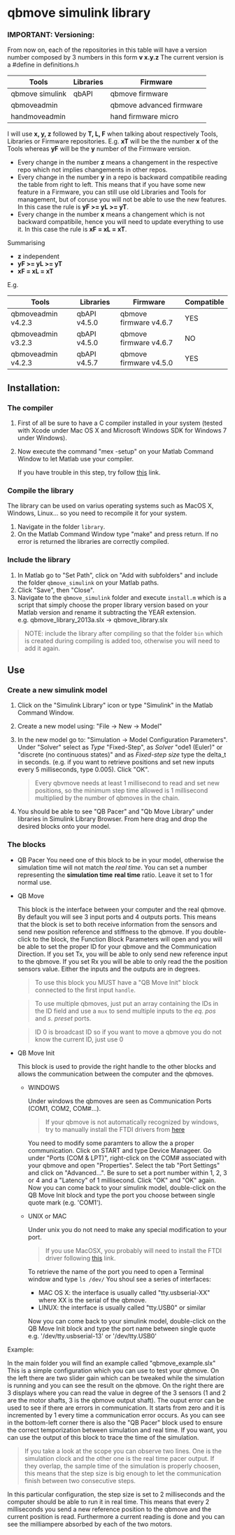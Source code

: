# qbmove simulink library

### IMPORTANT: Versioning:
From now on, each of the repositories in this table will have a version number composed
by 3 numbers in this form **v x.y.z**
The current version is a #define in definitions.h

|  Tools          |  Libraries |  Firmware                |
|-----------------|------------|--------------------------|
| qbmove simulink | qbAPI      | qbmove firmware          |
| qbmoveadmin     |            | qbmove advanced firmware |
| handmoveadmin   |            | hand firmware micro      |

I will use **x, y, z** followed by **T, L, F** when talking about respectively Tools, Libraries or Firmware repositories.
E.g. **xT** will be the the number **x** of the Tools whereas **yF** will be the **y** number of the Firmware version.

- Every change in the number **z** means a changement in the respective repo which not implies changements in other repos.
- Every change in the number **y** in a repo is backward compatibile reading the table from right to left. This means that
if you have some new feature in a Firmware, you can still use old Libraries and Tools for management, but of coruse
you will not be able to use the new features. In this case the rule is **yF >= yL >= yT**.
- Every change in the number **x** means a changement which is not backward compatibile, hence you will need to update
everything to use it. In this case the rule is **xF = xL = xT**.

Summarising
- **z** independent
- **yF >= yL >= yT**
- **xF = xL = xT**

E.g.

| Tools              | Libraries    | Firmware               | Compatible |
|--------------------|--------------|------------------------|------------|
| qbmoveadmin v4.2.3 | qbAPI v4.5.0 | qbmove firmware v4.6.7 | YES        |
| qbmoveadmin v3.2.3 | qbAPI v4.5.0 | qbmove firmware v4.6.7 | NO         |
| qbmoveadmin v4.2.3 | qbAPI v4.5.7 | qbmove firmware v4.5.0 | YES        |


## Installation:

### The compiler

1.  First of all be sure to have a C compiler installed in your system
    (tested with Xcode under Mac OS X and Microsoft Windows SDK for
    Windows 7 under Windows).
2.  Now execute the command "mex -setup" on your Matlab Command Window
    to let Matlab use your compiler.

    If you have trouble in this step, try follow
    [this](http://www.mathworks.it/it/help/matlab/matlab_external/what-you-need-to-build-mex-files.html)
    link.


### Compile the library

The library can be used on varius operating systems such as MacOS X,
Windows, Linux... so you need to recompile it for your system.

1.  Navigate in the folder `library`. 
2.  On the Matlab Command Window type "make" and press return. If no error
    is returned the libraries are correctly compiled.


### Include the library

1.  In Matlab go to "Set Path", click on "Add with subfolders" and include
    the folder `qbmove_simulink` on your Matlab paths.
2.  Click "Save", then "Close".
3.  Navigate to the `qbmove_simulink` folder and execute `install.m` which is
    a script that simply choose the proper library version based on your Matlab
    version and rename it subtracting the YEAR extension.  
    e.g.  qbmove_library_2013a.slx -> qbmove_library.slx

> NOTE: include the library after compiling so that the folder `bin` which is
created during compiling is added too, otherwise you will need to add it again.

## Use

### Create a new simulink model

1.  Click on the "Simulink Library" icon or type "Simulink" in the Matlab
    Command Window.
2.  Create a new model using: "File -> New -> Model"
3.  In the new model go to: "Simulation -> Model Configuration Parameters".
    Under "Solver" select as *Type* "Fixed-Step", as *Solver* "ode1 (Euler)" or
    "discrete (no continuous states)" and as *Fixed-step size* type the
    delta_t in seconds. (e.g. if you want to retrieve positions and set new
    inputs every 5 milliseconds, type 0.005). Click "OK".

    > Every qbvmove needs at least 1 millisecond to read and set new
    > positions, so the minimum step time allowed is 1 millisecond multiplied
    > by the number of qbmoves in the chain.

4.  You should be able to see "QB Pacer" and "Qb Move Library" under
    libraries in Simulink Library Browser. From here drag and drop the
    desired blocks onto your model.

### The blocks

- QB Pacer
    You need one of this block to be in your model, otherwise the
    simulation time will not match the *real time*.
    You can set a number representing the **simulation time** **real time**
    ratio. Leave it set to 1 for normal use.

- QB Move

    This block is the interface between your computer and the real qbmove.
    By default you will see 3 input ports and 4 outputs ports. This means
    that the block is set to both receive information from the sensors
    and send new position reference and stiffness to the qbmove.
    If you double-click to the block, the Function Block Parameters will open
    and you will be able to set the proper ID for your qbmove and the
    Communication Direction. If you set Tx, you will be able to only send
    new reference input to the qbmove. If you set Rx you will be able to
    only read the the position sensors value.
    Either the inputs and the outputs are in degrees.

    > To use this block you MUST have a "QB Move Init" block connected
    > to the first input `handle`.

    > To use multiple qbmoves, just put an array containing the IDs in the ID
    > field and use a `mux` to send multiple inputs to the *eq. pos* and
    > *s. preset* ports.
    
    > ID 0 is broadcast ID so if you want to move a qbmove you do not know the
    > current ID, just use 0

- QB Move Init

    This block is used to provide the right handle to the other blocks
    and allows the communication between the computer and the qbmoves.

    + WINDOWS

        Under windows the qbmoves are seen as Communication Ports (COM1,
        COM2, COM#...).

        > If your qbmove is not automatically recognized by windows, try to
        > manually install the FTDI drivers from [here](http://www.ftdichip.com/Drivers/VCP.htm)

        You need to modify some paramters to allow the a proper communication.
        Click on START and type Device Manageer.
        Go under "Ports (COM & LPT)", right-click on the COM# associated
        with your qbmove and open "Properties".
        Select the tab "Port Settings" and click on "Advanced...".
        Be sure to set a port number within 1, 2, 3 or 4 and a "Latency"
        of 1 millisecond. Click "OK" and "OK" again.
        Now you can come back to your simulink model, double-click on the
        QB Move Init block and type the port you choose between single
        quote mark (e.g. 'COM1').
        
    + UNIX or MAC

        Under unix you do not need to make any special modification to
        your port.

        > If you use MacOSX, you probably will need to install the FTDI driver
        > following [this](http://www.ftdichip.com/Drivers/VCP.htm) link.

        To retrieve the name of the port you need to open a Terminal
        window and type `ls /dev/`
        You shoul see a series of interfaces:
        - MAC OS X: the interface is usually called "tty.usbserial-XX"
           where XX is the serial of the qbmove.
        - LINUX: the interface is usually called "tty.USB0" or similar

        Now you can come back to your simulink model, double-click on the
        QB Move Init block and type the port name between single quote
        e.g. '/dev/tty.usbserial-13' or '/dev/tty.USB0'


Example:

In the main folder you will find an example called "qbmove_example.slx"
This is a simple configuration which you can use to test your qbmove.
On the left there are two slider gain which can be tweaked while the
simulation is running and you can see the result on the qbmove.
On the right there are 3 displays where you can read the value in degree of
the 3 sensors (1 and 2 are the motor shafts, 3 is the qbmove output shaft).
The ouput error can be used to see if there are errors in communication.
It starts from zero and it is incremented by 1 every time a communication error
occurs.
As you can see in the bottom-left corner there is also the "QB Pacer" block
used to ensure the correct temporization between simulation and real time.
If you want, you can use the output of this block to trace the time of the
simulation.

> If you take a look at the scope you can observe two lines. One is the
> simulation clock and the other one is the real time pacer output.
> If they overlap, the sample time of the simulation is properly choosen,
> this means that the step size is big enough to let the communication
> finish between two consecutive steps.

In this particular configuration, the step size is set to 2 milliseconds
and the computer should be able to run it in real time. This means that
every 2 milliseconds you send a new reference position to the qbmove and 
the current position is read. Furthermore a current reading is done
and you can see the milliampere absorbed by each of the two motors.
